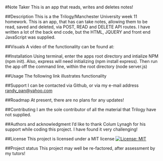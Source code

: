 #Note Taker
This is an app that reads, writes and deletes notes!

##Description
This is a the Trilogy/Manchester University week 11 homework.  This is an app, that has can take notes, allowing them to be read, saved and deleted, via POST, READ and DELETE API routes.  I have written a lot of the back end code, but the HTML, JQUERY and front end JavaScript was supplied.

##Visuals
A video of the functionality can be found at:

##Installation
Using terminal, enter the apps root directory and intialize NPM (npm init).  Also, express will need initializing (npm install express).  Then run the app off the command line, within the root directory (node server.js)

##Usage
The following link illustrates functionality

##Support
I can be contacted via Github, or via my e-mail address randy_pan@yahoo.com

##Roadmap
At present, there are no plans for any updates!

##Contributing
I am the sole contributor of all the material that Trilogy have not supplied.

##Authors and acknowledgment
I’d like to thank Colum Lynagh for his support while coding this project.  I have found it very challenging!

##License
This project is licensed under a MIT license
[![License: MIT](https://img.shields.io/badge/License-MIT-yellow.svg)](https://opensource.org/licenses/MIT) 

##Project status
This project may well be re-factored, after assessment by my tutors!